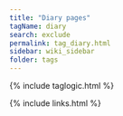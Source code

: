 ```yaml
---
title: "Diary pages"
tagName: diary
search: exclude
permalink: tag_diary.html
sidebar: wiki_sidebar
folder: tags
---
```


{% include taglogic.html %}

{% include links.html %}
